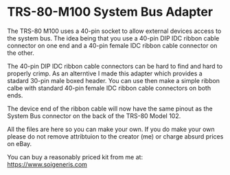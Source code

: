 # TRS-80-M100 System Bus Adapter
The TRS-80 M100 uses a 40-pin socket to allow external devices access to 
the system bus. The idea being that you use a 40-pin DIP IDC ribbon cable connector on one end and a 40-pin female IDC ribbon cable connector on the other.

The 40-pin DIP IDC ribbon cable connectors can be hard to find and hard to properly crimp. As an alterntive I made this adapter which provides a stadard 30-pin male boxed header. You can use then make a simple ribbon calbe with standard 40-pin female IDC ribbon cable connectors on both ends. 

The device end of the ribbon cable will now have the same pinout as the System Bus connector on the back of the TRS-80 Model 102.

All the files are here so you can make your own. If you do make your own please do not remove attribtuion to the creator (me) or charge absurd prices on eBay.

You can buy a reasonably priced kit from me at: https://www.soigeneris.com 
